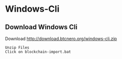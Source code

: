 # Windows-Cli

## Download Windows Cli

Download http://download.btcnero.org/windows-cli.zip

```
Unzip Files
Click on blockchain-import.bat

```
